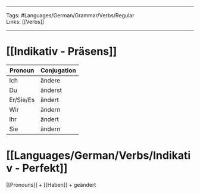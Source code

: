 ___
Tags: #Languages/German/Grammar/Verbs/Regular  
Links: [[Verbs]]
___
# [[Indikativ - Präsens]]
Pronoun|Conjugation
------------ | ------------
Ich | ändere
Du | änderst
Er/Sie/Es | ändert
Wir | ändern
Ihr | ändert
Sie | ändern


# [[Languages/German/Verbs/Indikativ - Perfekt]]
[[Pronouns]] + [[Haben]] + geändert